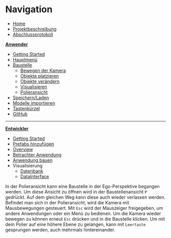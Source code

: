 # **Navigation**  

* [Home](Home.md)  
* [Projektbeschreibung](Projektbeschreibung.md)  <!-- Passend zur Readme (gleich?) -->
* [Abschlussprotokoll](Abschlussprotokoll.md)

**[Anwender](Anwender.md)**  <!-- Unterscheidung der Doku zwischen Anw und Dev -->
* [Getting Started](GettingStartedUser.md)
* [Hauptmenü](Hauptmenü.md)  
* [Baustelle](Baustelle.md)  
  * [Bewegen der Kamera](Bewegen-der-Kamera.md)
  * [Objekte platzieren](Objekte-platzieren.md)
  * [Objekte verändern](Objekte-verändern.md)
  * [Visualisieren](Fahrzeugdaten-visualisieren.md)
  * [Polieransicht](Polieransicht.md)
* [Speichern/Laden](Speichern-und-Laden.md)
* [Modelle importieren](Modelle-importieren.md)
* [Tastenkürzel](Tastenkürzel.md)
* [GitHub](Github.md)

***

**[Entwickler](Entwickler.md)**  
* [Getting Started](GettingStartedDev.md)
* [Prefabs hinzufügen](Prefabs-hinzufügen.md)
* [Overview](Overview.md)
* [Betrachter Anwendung](Betrachter-Anwendung.md)
* [Anwendung bauen](Anwendung-bauen.md)
* Visualisierung   
  * [Datenbank](Datenbank.md)
  * [DataInterface](DataInterface.md)



In der Polieransicht kann eine Baustelle in der Ego-Perspektive begangen werden. Um diese Ansicht zu öffnen wird in der Baustellenansicht `P` gedrückt. Auf dem gleichen Weg kann diese auch wieder verlassen werden.  
Befindet man sich in der Polieransicht, wird die Kamera mit Mausbewegungen gesteuert. 
Mit `Esc` wird der Mauszeiger freigegeben, um andere Anwendungen oder ein Menü zu bedienen. Um die Kamera wieder bewegen zu können erneut `Esc` drücken und in die Baustelle klicken. 
Um mit dem Polier auf eine höhere Ebene zu gelangen, kann mit `Leertaste` gesprungen werden, auch mehrmals hintereinander.